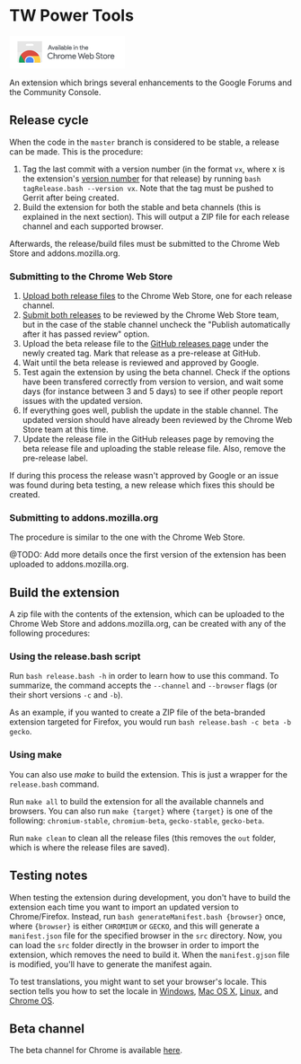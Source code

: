 # TW Power Tools
[![Available in the Chrome Web Store](docs/resources/ChromeWebStore_Badge_v2_206x58.png)](https://chrome.google.com/webstore/detail/infinite-scroll-in-tw/hpgakoecmgibigdbnljgecablpipbajb)

An extension which brings several enhancements to the Google Forums and the
Community Console.

## Release cycle
When the code in the `master` branch is considered to be stable, a release can
be made. This is the procedure:

1. Tag the last commit with a version number (in the format `vx`, where x is the
extension's [version number](https://developer.chrome.com/extensions/manifest/version)
for that release) by running `bash tagRelease.bash --version vx`. Note that the
tag must be pushed to Gerrit after being created.
2. Build the extension for both the stable and beta channels (this is explained
in the next section). This will output a ZIP file for each release channel and
each supported browser.

Afterwards, the release/build files must be submitted to the Chrome Web Store
and addons.mozilla.org.

### Submitting to the Chrome Web Store
1. [Upload both release files](https://developer.chrome.com/webstore/publish#upload-your-item)
to the Chrome Web Store, one for each release channel.
2. [Submit both releases](https://developer.chrome.com/webstore/publish#submit-your-item-for-publishing)
to be reviewed by the Chrome Web Store team, but in the case of the stable
channel uncheck the "Publish automatically after it has passed review" option.
3. Upload the beta release file to the
[GitHub releases page](https://github.com/avm99963/infinitegforums/releases)
under the newly created tag. Mark that release as a pre-release at GitHub.
4. Wait until the beta release is reviewed and approved by Google.
5. Test again the extension by using the beta channel. Check if the options have
been transfered correctly from version to version, and wait some days (for
instance between 3 and 5 days) to see if other people report issues with the
updated version.
6. If everything goes well, publish the update in the stable channel. The
updated version should have already been reviewed by the Chrome Web Store team
at this time.
7. Update the release file in the GitHub releases page by removing the beta
release file and uploading the stable release file. Also, remove the pre-release
label.

If during this process the release wasn't approved by Google or an issue was
found during beta testing, a new release which fixes this should be created.

### Submitting to addons.mozilla.org
The procedure is similar to the one with the Chrome Web Store.

@TODO: Add more details once the first version of the extension has been
uploaded to addons.mozilla.org.

## Build the extension
A zip file with the contents of the extension, which can be uploaded to the
Chrome Web Store and addons.mozilla.org, can be created with any of the
following procedures:

### Using the release.bash script
Run `bash release.bash -h` in order to learn how to use this command. To
summarize, the command accepts the `--channel` and `--browser` flags (or their
short versions `-c` and `-b`).

As an example, if you wanted to create a ZIP file of the beta-branded extension
targeted for Firefox, you would run `bash release.bash -c beta -b gecko`.

### Using make
You can also use _make_ to build the extension. This is just a wrapper for the
`release.bash` command.

Run `make all` to build the extension for all the available channels and
browsers. You can also run `make {target}` where `{target}` is one of the
following: `chromium-stable`, `chromium-beta`, `gecko-stable`, `gecko-beta`.

Run `make clean` to clean all the release files (this removes the `out` folder,
which is where the release files are saved).

## Testing notes
When testing the extension during development, you don't have to build the
extension each time you want to import an updated version to Chrome/Firefox.
Instead, run `bash generateManifest.bash {browser}` once, where `{browser}`
is either `CHROMIUM` or `GECKO`, and this will generate a `manifest.json`
file for the specified browser in the `src` directory. Now, you can load the
`src` folder directly in the browser in order to import the extension, which
removes the need to build it. When the `manifest.gjson` file is modified, you'll
have to generate the manifest again.

To test translations, you might want to set your browser's locale. This section
tells you how to set the locale in
[Windows](https://developer.chrome.com/extensions/i18n#testing-win),
[Mac OS X](https://developer.chrome.com/extensions/i18n#testing-mac),
[Linux](https://developer.chrome.com/extensions/i18n#testing-linux),
and [Chrome OS](https://developer.chrome.com/extensions/i18n#testing-chromeos).

## Beta channel
The beta channel for Chrome is available
[here](https://chrome.google.com/webstore/detail/infinite-scroll-in-tw-bet/memmklnkkhifmflmidnflfcdepamljef).
